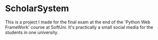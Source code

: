 # ScholarSystem

This is a project I made for the final exam at the end of the 'Python Web FrameWork' course at SoftUni. 
It's practically a small social media for the students in one university.
